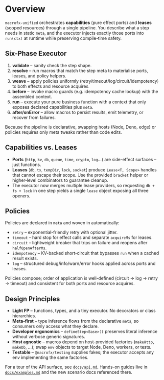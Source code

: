 # Overview

`macrofx-unified` orchestrates **capabilities** (pure effect ports) and
**leases** (scoped resources) through a single pipeline. You describe what a
step needs in static `meta`, and the executor injects exactly those ports into
`run(ctx)` at runtime while preserving compile-time safety.

## Six-Phase Executor

1. **validate** – sanity check the step shape.
2. **resolve** – run macros that match the step meta to materialise ports,
   leases, and policy helpers.
3. **weave** – apply policies uniformly (retry/timeout/log/circuit/idempotency)
   to both effects and resource acquires.
4. **before** – invoke macro guards (e.g. idempotency cache lookup) with the
   assembled context.
5. **run** – execute your pure business function with a context that only
   exposes declared capabilities plus `meta`.
6. **after/onError** – allow macros to persist results, emit telemetry, or
   recover from failures.

Because the pipeline is declarative, swapping hosts (Node, Deno, edge) or
policies requires only meta tweaks rather than code edits.

## Capabilities vs. Leases

- **Ports** (`http`, `kv`, `db`, `queue`, `time`, `crypto`, `log`…) are
  side-effect surfaces – just functions.
- **Leases** (`db`, `tx`, `tempDir`, `lock`, `socket`) produce `Lease<T, Scope>`
  handles that cannot escape their scope. Use the provided `bracket` helper or
  higher-level combinators to guarantee cleanup.
- The executor now merges multiple lease providers, so requesting
  `db + fs + lock` in one step yields a single `lease` object exposing all three
  openers.

## Policies

Policies are declared in `meta` and woven in automatically:

- `retry` – exponential-friendly retry with optional jitter.
- `timeout` – hard stop for effect calls and separate `acquireMs` for leases.
- `circuit` – lightweight breaker that trips on failure and reopens after
  `halfOpenAfterMs`.
- `idempotency` – KV-backed short-circuit that bypasses `run` when a cached
  result exists.
- `log` – structured debug/info/warn/error hooks applied across ports and
  leases.

Policies compose; order of application is well-defined (circuit → log → retry →
timeout) and consistent for both ports and resource acquires.

## Design Principles

- **Light FP** – functions, types, and a tiny executor. No decorators or class
  hierarchies.
- **Meta-first** – type inference flows from the declarative `meta`, so
  consumers only access what they declare.
- **Developer ergonomics** – `defineStep<Base>()` preserves literal inference
  without verbose generic signatures.
- **Host agnostic** – macros depend on host-provided factories (`makeHttp`,
  `makeDb`, …); swap `env` objects to target Node, Deno, workers, or tests.
- **Testable** – `@macrofx/testing` supplies fakes; the executor accepts any env
  implementing the same factories.

For a tour of the API surface, see [`docs/api.md`](./api.md). Hands-on guides
live in [`docs/examples.md`](./examples.md) and the new scenario docs referenced
there.
